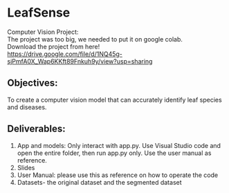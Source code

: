 # LeafSense
Computer Vision Project: <br>
The project was too big, we needed to put it on google colab. <br>
Download the project from here! <br>
https://drive.google.com/file/d/1NQ45g-sjPmfA0X_Wap6KKft89Fnkuh9y/view?usp=sharing <br>
## Objectives:
To create a computer vision model that can accurately identify leaf species and diseases.
## Deliverables:
1. App and models: Only interact with app.py. Use Visual Studio code and open the entire folder, then run app.py only. Use the user manual as reference.
2. Slides
3. User Manual: please use this as reference on how to operate the code
4. Datasets- the original dataset and the segmented dataset
